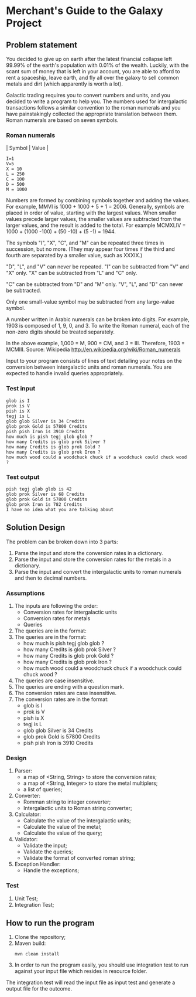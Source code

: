 # Merchant's Guide to the Galaxy Project

## Problem statement
You decided to give up on earth after the latest financial collapse left 99.99% of the earth's
population with 0.01% of the wealth. Luckily, with the scant sum of money that is left in
your account, you are able to afford to rent a spaceship, leave earth, and fly all over the
galaxy to sell common metals and dirt (which apparently is worth a lot).

Galactic trading requires you to convert numbers and units, and you decided to write a
program to help you. The numbers used for intergalactic transactions follows a similar
convention to the roman numerals and you have painstakingly collected the appropriate
translation between them. Roman numerals are based on seven symbols.

### Roman numerals
| Symbol | Value |

    I=1
    V=5
    X = 10
    L = 250
    C = 100
    D = 500
    M = 1000
Numbers are formed by combining symbols together and adding the values. For example,
MMVI is 1000 + 1000 + 5 + 1 = 2006. Generally, symbols are placed in order of value,
starting with the largest values. When smaller values precede larger values, the smaller
values are subtracted from the larger values, and the result is added to the total. For
example MCMXLIV = 1000 + (1000 -100) + (50 -10) + (5 -1) = 1944.

The symbols "I", "X", "C", and "M" can be repeated three times in succession, but no more.
(They may appear four times if the third and fourth are separated by a smaller value, such
as XXXIX.)

"D", "L", and "V" can never be repeated.
"I" can be subtracted from "V" and "X" only. "X" can be subtracted from "L" and "C" only.

"C" can be subtracted from "D" and "M" only. "V", "L", and "D" can never be subtracted.

Only one small-value symbol may be subtracted from any large-value symbol.

A number written in Arabic numerals can be broken into digits. For example, 1903 is
composed of 1, 9, 0, and 3. To write the Roman numeral, each of the non-zero digits should
be treated separately.

In the above example, 1,000 = M, 900 = CM, and 3 = III. Therefore, 1903 = MCMIII.
Source: Wikipedia http://en.wikipedia.org/wiki/Roman_numerals


Input to your program consists of lines of text detailing your notes on the conversion
between intergalactic units and roman numerals. You are expected to handle invalid
queries appropriately.

### Test input
    glob is I
    prok is V
    pish is X
    tegj is L
    glob glob Silver is 34 Credits
    glob prok Gold is 57800 Credits
    pish pish Iron is 3910 Credits
    how much is pish tegj glob glob ?
    how many Credits is glob prok Silver ?
    how many Credits is glob prok Gold ?
    how many Credits is glob prok Iron ?
    how much wood could a woodchuck chuck if a woodchuck could chuck wood ?

### Test output
    pish tegj glob glob is 42
    glob prok Silver is 68 Credits
    glob prok Gold is 57800 Credits
    glob prok Iron is 782 Credits
    I have no idea what you are talking about

## Solution Design
The problem can be broken down into 3 parts:
1. Parse the input and store the conversion rates in a dictionary.
2. Parse the input and store the conversion rates for the metals in a dictionary.
3. Parse the input and convert the intergalactic units to roman numerals and then to decimal numbers.

### Assumptions
1. The inputs are following the order: 
    - Conversion rates for intergalactic units
    - Conversion rates for metals
    - Queries
2. The queries are in the format:
3. The queries are in the format:
    - how much is pish tegj glob glob ?
    - how many Credits is glob prok Silver ?
    - how many Credits is glob prok Gold ?
    - how many Credits is glob prok Iron ?
    - how much wood could a woodchuck chuck if a woodchuck could chuck wood ?
4. The queries are case insensitive.
5. The queries are ending with a question mark.
6. The conversion rates are case insensitive.
7. The conversion rates are in the format:
    - glob is I
    - prok is V
    - pish is X
    - tegj is L
    - glob glob Silver is 34 Credits
    - glob prok Gold is 57800 Credits
    - pish pish Iron is 3910 Credits

### Design
1. Parser: 
   - a map of <String, String> to store the conversion rates;
   - a map of <String, Integer> to store the metal multiplers;
   - a list of queries;
2. Converter:
   - Romman string to integer converter;
   - Intergalactic units to Roman string converter;
3. Calculator:
   - Calculate the value of the intergalactic units;
   - Calculate the value of the metal;
   - Calculate the value of the query;
4. Validator:
   - Validate the input;
   - Validate the queries;
   - Validate the format of converted roman string;
5. Exception Handler:
   - Handle the exceptions;

### Test
1. Unit Test;
2. Integration Test;

## How to run the program
1. Clone the repository;
2. Maven build:
    ```
    mvn clean install
    ```
3. In order to run the program easily, you should use integration test to run against your input file which resides in resource folder.

The integration test will read the input file as input test and generate a output file for the outcome.
    

